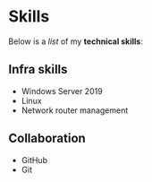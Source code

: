 # Skills

   Below is a _list_ of my **technical skills**:

  ## Infra skills
  - Windows Server 2019
  - Linux
  - Network router management

  ## Collaboration
  - GitHub
  - Git
